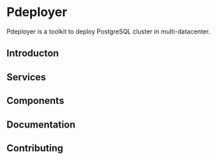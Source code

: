 # Pdeployer

Pdeployer is a toolkit to deploy PostgreSQL cluster in multi-datacenter.

## Introducton

## Services

## Components

## Documentation

## Contributing
